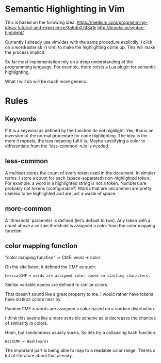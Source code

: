 Semantic Highlighting in Vim
======================================

This is based on the following idea.
https://medium.com/programming-ideas-tutorial-and-experience/3a6db2743a1e
http://brooks.io/syntax-highlight/

Currently I already use vim/ides with the same procedure explictily. 
I click on a word(asterisk in vim) to make the highlighting come up.
This will make the process implicit.

So far most implementation rely on a deep understanding of the programming
language. For example, there exists a Lua plugin for semantic highlighting.

What I will do will be much more generic.

Rules
===========
Keywords
---------------
If it is a keyword as defined by the function do not highlight.
Yes, this is an inversion of the normal procedure for code highlighting.
The idea is the more it repeats, the less meaning full it is.
Maybe specifying a color to differentiate from the 'less-common' rule is needed.

less-common
--------------
A multiset stores the count of every token used in the document.
In simpler terms: I store a count for each (space-separated) non-highlighted
token. For example: a word in a highlighted string is not a token.
Numbers are probably not tokens (configurable?)
Words that are uncommon are pretty useless to be highlighted and are just a
waste of space.

more-common
-------------
A 'threshold' parameter is defined (let's default to two).
Any token with a count above a certain threshold is assigned a color from the
color mapping function.

color mapping function
-------------------------
"color mapping function" := CMF: word -> color

On the site listed, it defined the CMF as such:

    LexicalCMF = words are assigned color based on starting characters.

Similar variable names are defined to similar colors.

That doesn't sound like a great property to me.
I would rather have tokens have distinct colors near by.
  
   RandomCMF = words are assigned a color based on a random distribution.

I think this seems like a more sensible scheme as is decreases the chances of
similarity in colors. 

Hmm, but randomness usually sucks. So lets try a collapsing hash function.

    HashCMF = Hash(word)

The important part is being able to map to a readable color range.
Theres a lot of literature about that already.




